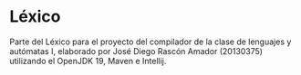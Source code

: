 # Léxico
Parte del Léxico para el proyecto del compilador de la clase de lenguajes y autómatas I, elaborado por José Diego Rascón Amador (20130375) utilizando el OpenJDK 19, Maven e Intellij.
